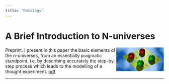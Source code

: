 ```yaml
---
title: "Ontology"
---
```


# A Brief Introduction to N-universes

<img align="right" width="30%" src="/static/images/n4RRRR800x400.jpg">

Preprint.  I present in this paper the basic elements of the n-universes, from an essentially pragmatic standpoint, i.e. by describing accurately the step-by-step process which leads to the modelling of a thought experiment. [pdf](/content/assets/pdf/inu-en.pdf)
<p></p>
<hr>
<p></p>
